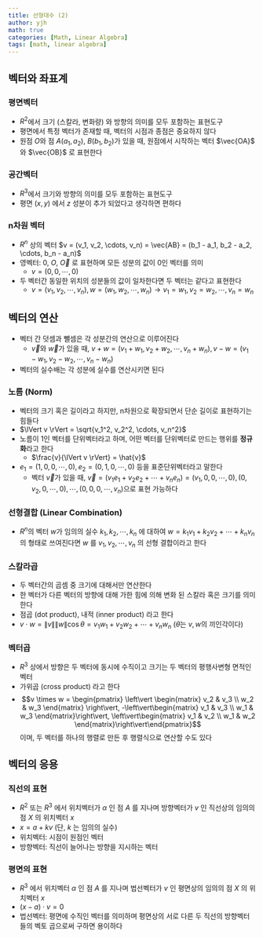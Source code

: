 ```yaml
---
title: 선형대수 (2)
author: yjh
math: true
categories: [Math, Linear Algebra]
tags: [math, linear algebra]
---
```


## 벡터와 좌표계

### 평면벡터

- $R^{2}$에서 크기 (스칼라, 변화량) 와 방향의 의미를 모두 포함하는 표현도구
- 평면에서 특정 벡터가 존재할 때, 벡터의 시점과 종점은 중요하지 않다
- 원점 $O$와 점 $A(a_{1}, a_{2})$, $B(b_{1}, b_{2})$가 있을 때, 원점에서 시작하는 벡터 $\vec{OA}$ 와 $\vec{OB}$ 로 표현한다

### 공간벡터

- $R^{3}$에서 크기와 방향의 의미를 모두 포함하는 표현도구
- 평면 ($x, y$) 에서 $z$ 성분이 추가 되었다고 생각하면 편하다

### n차원 벡터

- $R^{n}$ 상의 벡터 $v = (v_1, v_2, \cdots, v_n) = \vec{AB} = (b_1 - a_1, b_2 - a_2, \cdots, b_n - a_n)$
- 영벡터: $0$, $O$, $\vec{O}$ 로 표현하며 모든 성분의 값이 $0$인 벡터를 의미
  - $v = (0, 0, \cdots, 0)$
- 두 벡터간 동일한 위치의 성분들의 값이 일차한다면 두 벡터는 같다고 표현한다
  - $v = (v_1, v_2, \cdots, v_n), w = (w_1, w_2, \cdots, w_n) \rightarrow v_1 = w_1, v_2 = w_2, \cdots, v_n = w_n$

## 벡터의 연산

- 벡터 간 덧셈과 뺄셈은 각 성분간의 연산으로 이루어진다
  - $\vec{v}$와 $\vec{w}$가 있을 때, $v + w = (v_1 + w_1, v_2 + w_2, \cdots, v_n + w_n), v - w = (v_1 - w_1, v_2 - w_2, \cdots, v_n - w_n)$
- 벡터의 실수배는 각 성분에 실수를 연산시키면 된다

### 노름 (Norm)

- 벡터의 크기 혹은 길이라고 하지만, n차원으로 확장되면서 단순 길이로 표현하기는 힘들다
- $\lVert v \rVert = \sqrt{v_1^2, v_2^2, \cdots, v_n^2}$
- 노름이 $1$인 벡터를 단위벡터라고 하며, 어떤 벡터를 단위벡터로 만드는 행위를 **정규화**라고 한다
  - $\frac{v}{\lVert v \rVert} = \hat{v}$
- $e_1 = (1, 0, 0, \cdots, 0), e_2 = (0, 1, 0, \cdots, 0)$ 등을 표준단위벡터라고 말한다
  - 벡터 $\vec{v}$가 있을 때, $\vec{v} = (v_1e_1 + v_2e_2 + \cdots + v_ne_n) = (v_1, 0, 0, \cdots, 0), (0, v_2, 0, \cdots, 0), \cdots, (0, 0, 0, \cdots, v_n)$으로 표현 가능하다

### 선형결합 (Linear Combination)

- $R^n$의 벡터 $w$가 임의의 실수 $k_1, k_2, \cdots, k_n$ 에 대하여 $w = k_1v_1 + k_2v_2 + \cdots + k_nv_n$ 의 형태로 쓰여진다면 $w$ 를 $v_1, v_2, \cdots, v_n$ 의 선형 결합이라고 한다

### 스칼라곱

- 두 벡터간의 곱셈 중 크기에 대해서만 연산한다
- 한 벡터가 다른 벡터의 방향에 대해 가한 힘에 의해 변화 된 스칼라 혹은 크기를 의미한다
- 점곱 (dot product), 내적 (inner product) 라고 한다
- $v \cdot w = \lVert v \rVert \lVert w \rVert \cos\theta = v_1w_1 + v_2w_2 + \cdots + v_nw_n$ ($\theta$는 $v, w$의 끼인각이다)

### 벡터곱

- $R^3$ 상에서 방향은 두 벡터에 동시에 수직이고 크기는 두 벡터의 평행사변형 면적인 벡터
- 가위곱 (cross product) 라고 한다
- $$v \times w = \begin{pmatrix}
    \left\vert \begin{matrix}
        v_2 & v_3 \\
        w_2 & w_3
    \end{matrix} \right\vert, -\left\vert\begin{matrix}
        v_1 & v_3 \\
        w_1 & w_3
    \end{matrix}\right\vert, \left\vert\begin{matrix}
        v_1 & v_2 \\
        w_1 & w_2
    \end{matrix}\right\vert\end{pmatrix}$$ 이며, 두 벡터를 하나의 행렬로 만든 후 행렬식으로 연산할 수도 있다

## 벡터의 응용

### 직선의 표현

- $R^2$ 또는 $R^3$ 에서 위치벡터가 $\alpha$ 인 점 $A$ 를 지나며 방향벡터가 $v$ 인 직선상의 임의의 점 $X$ 의 위치벡터 $x$
- $x = a + kv$ (단, $k$ 는 임의의 실수)
- 위치벡터: 시점이 원점인 벡터
- 방향벡터: 직선이 늘어나는 방향을 지시하는 벡터

### 평면의 표현

- $R^3$ 에서 위치벡터 $\alpha$ 인 점 $A$ 를 지나며 법선벡터가 $v$ 인 평면상의 임의의 점 $X$ 의 위치벡터 $x$
- $(x - a) \cdot v = 0$
- 법선벡터: 평면에 수직인 벡터를 의미하며 평면상의 서로 다른 두 직선의 방향벡터들의 벡토 곱으로써 구하면 용이하다
